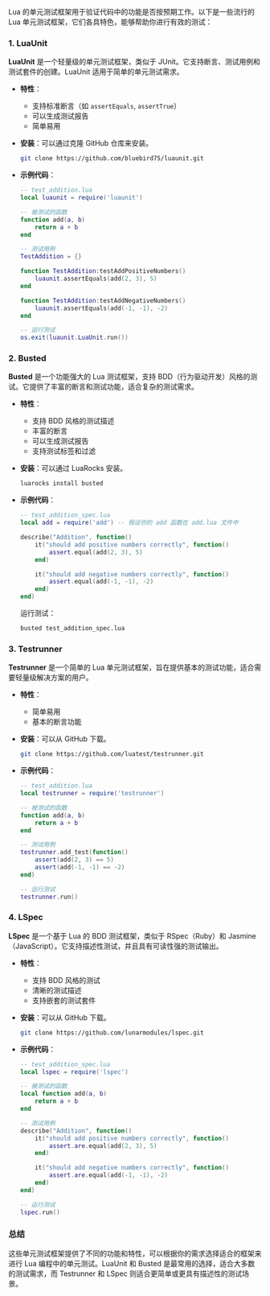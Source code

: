 Lua 的单元测试框架用于验证代码中的功能是否按预期工作。以下是一些流行的 Lua 单元测试框架，它们各具特色，能够帮助你进行有效的测试：

### 1. LuaUnit

**LuaUnit** 是一个轻量级的单元测试框架，类似于 JUnit。它支持断言、测试用例和测试套件的创建。LuaUnit 适用于简单的单元测试需求。

- **特性**：
  - 支持标准断言（如 `assertEquals`, `assertTrue`）
  - 可以生成测试报告
  - 简单易用

- **安装**：可以通过克隆 GitHub 仓库来安装。

  ```bash
  git clone https://github.com/bluebird75/luaunit.git
  ```

- **示例代码**：

  ```lua
  -- test_addition.lua
  local luaunit = require('luaunit')

  -- 被测试的函数
  function add(a, b)
      return a + b
  end

  -- 测试用例
  TestAddition = {}

  function TestAddition:testAddPositiveNumbers()
      luaunit.assertEquals(add(2, 3), 5)
  end

  function TestAddition:testAddNegativeNumbers()
      luaunit.assertEquals(add(-1, -1), -2)
  end

  -- 运行测试
  os.exit(luaunit.LuaUnit.run())
  ```

### 2. Busted

**Busted** 是一个功能强大的 Lua 测试框架，支持 BDD（行为驱动开发）风格的测试。它提供了丰富的断言和测试功能，适合复杂的测试需求。

- **特性**：
  - 支持 BDD 风格的测试描述
  - 丰富的断言
  - 可以生成测试报告
  - 支持测试标签和过滤

- **安装**：可以通过 LuaRocks 安装。

  ```bash
  luarocks install busted
  ```

- **示例代码**：

  ```lua
  -- test_addition_spec.lua
  local add = require('add') -- 假设你的 add 函数在 add.lua 文件中

  describe("Addition", function()
      it("should add positive numbers correctly", function()
          assert.equal(add(2, 3), 5)
      end)

      it("should add negative numbers correctly", function()
          assert.equal(add(-1, -1), -2)
      end)
  end)
  ```

  运行测试：

  ```bash
  busted test_addition_spec.lua
  ```

### 3. Testrunner

**Testrunner** 是一个简单的 Lua 单元测试框架，旨在提供基本的测试功能，适合需要轻量级解决方案的用户。

- **特性**：
  - 简单易用
  - 基本的断言功能

- **安装**：可以从 GitHub 下载。

  ```bash
  git clone https://github.com/luatest/testrunner.git
  ```

- **示例代码**：

  ```lua
  -- test_addition.lua
  local testrunner = require('testrunner')

  -- 被测试的函数
  function add(a, b)
      return a + b
  end

  -- 测试用例
  testrunner.add_test(function()
      assert(add(2, 3) == 5)
      assert(add(-1, -1) == -2)
  end)

  -- 运行测试
  testrunner.run()
  ```

### 4. LSpec

**LSpec** 是一个基于 Lua 的 BDD 测试框架，类似于 RSpec（Ruby）和 Jasmine（JavaScript）。它支持描述性测试，并且具有可读性强的测试输出。

- **特性**：
  - 支持 BDD 风格的测试
  - 清晰的测试描述
  - 支持嵌套的测试套件

- **安装**：可以从 GitHub 下载。

  ```bash
  git clone https://github.com/lunarmodules/lspec.git
  ```

- **示例代码**：

  ```lua
  -- test_addition_spec.lua
  local lspec = require('lspec')

  -- 被测试的函数
  local function add(a, b)
      return a + b
  end

  -- 测试用例
  describe("Addition", function()
      it("should add positive numbers correctly", function()
          assert.are.equal(add(2, 3), 5)
      end)

      it("should add negative numbers correctly", function()
          assert.are.equal(add(-1, -1), -2)
      end)
  end)

  -- 运行测试
  lspec.run()
  ```

### 总结

这些单元测试框架提供了不同的功能和特性，可以根据你的需求选择适合的框架来进行 Lua 编程中的单元测试。LuaUnit 和 Busted 是最常用的选择，适合大多数的测试需求，而 Testrunner 和 LSpec 则适合更简单或更具有描述性的测试场景。